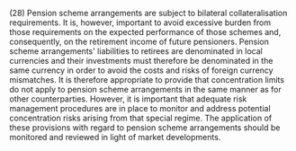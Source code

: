 (28) Pension scheme arrangements are subject to bilateral collateralisation requirements. It is, however, important to avoid excessive burden from those requirements on the expected performance of those schemes and, consequently, on the retirement income of future pensioners. Pension scheme arrangements' liabilities to retirees are denominated in local currencies and their investments must therefore be denominated in the same currency in order to avoid the costs and risks of foreign currency mismatches. It is therefore appropriate to provide that concentration limits do not apply to pension scheme arrangements in the same manner as for other counterparties. However, it is important that adequate risk management procedures are in place to monitor and address potential concentration risks arising from that special regime. The application of these provisions with regard to pension scheme arrangements should be monitored and reviewed in light of market developments.